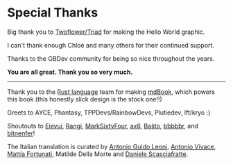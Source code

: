 # Special Thanks

Big thank you to [Twoflower/Triad](https://www.pouet.net/user.php?who=21982) for making the Hello World graphic.

I can't thank enough Chloé and many others for their continued support.

Thanks to the GBDev community for being so nice throughout the years.

**You are all great. Thank you so very much.**

---

Thank you to the [Rust language](https://www.rust-lang.org) team for making [mdBook](https://github.com/rust-lang/mdBook), which powers this book (this honestly slick design is the stock one!!)

Greets to AYCE, Phantasy, TPPDevs/RainbowDevs, Plutiedev, lft/kryo :)

Shoutouts to [Eievui](https://eievui.ml), [Rangi](https://github.com/Rangi42), [MarkSixtyFour](https://github.com/MarkSixtyFour), [ax6](https://github.com/aaaaaa123456789), [Baŝto](https://github.com/basxto), [bbbbbr](https://github.com/bbbbbr), and [bitnenfer](https://github.com/bitnenfer)!

The Italian translation is curated by [Antonio Guido Leoni](https://github.com/Street-Philosopher), [Antonio Vivace](https://github.com/avivace), [Mattia Fortunati](https://github.com/MattiaFortunati), Matilde Della Morte and [Daniele Scasciafratte](https://github.com/mte90).

